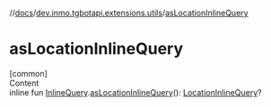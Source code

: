 //[docs](../../index.md)/[dev.inmo.tgbotapi.extensions.utils](index.md)/[asLocationInlineQuery](as-location-inline-query.md)



# asLocationInlineQuery  
[common]  
Content  
inline fun [InlineQuery](../dev.inmo.tgbotapi.types.InlineQueries.abstracts/-inline-query/index.md).[asLocationInlineQuery](as-location-inline-query.md)(): [LocationInlineQuery](../dev.inmo.tgbotapi.types.InlineQueries.query/-location-inline-query/index.md)?  



